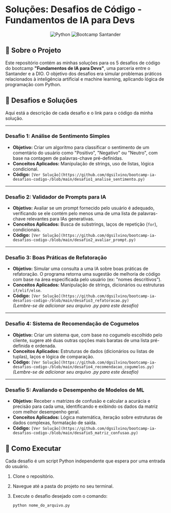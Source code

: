 # Soluções: Desafios de Código - Fundamentos de IA para Devs

<div align="center">
  <img src="https://img.shields.io/badge/Python-3776AB?style=for-the-badge&logo=python&logoColor=white" alt="Python">
  <img src="https://img.shields.io/badge/Bootcamp-Santander%20%7C%20DIO-EC0B2B?style=for-the-badge&logo=santander&logoColor=white" alt="Bootcamp Santander">
</div>

## 📖 Sobre o Projeto

Este repositório contém as minhas soluções para os 5 desafios de código do bootcamp **"Fundamentos de IA para Devs"**, uma parceria entre o Santander e a DIO. O objetivo dos desafios era simular problemas práticos relacionados à inteligência artificial e machine learning, aplicando lógica de programação com Python.

## 🚀 Desafios e Soluções

Aqui está a descrição de cada desafio e o link para o código da minha solução.

---

### Desafio 1: Análise de Sentimento Simples

* **Objetivo:** Criar um algoritmo para classificar o sentimento de um comentário do usuário como "Positivo", "Negativo" ou "Neutro", com base na contagem de palavras-chave pré-definidas.
* **Conceitos Aplicados:** Manipulação de strings, uso de listas, lógica condicional.
* **Código:** `[Ver Solução](https://github.com/dgsilvino/bootcamp-ia-desafios-codigo-/blob/main/desafio1_analise_sentimento.py)`

---

### Desafio 2: Validador de Prompts para IA

* **Objetivo:** Avaliar se um prompt fornecido pelo usuário é adequado, verificando se ele contém pelo menos uma de uma lista de palavras-chave relevantes para IAs generativas.
* **Conceitos Aplicados:** Busca de substrings, laços de repetição (`for`), condicionais.
* **Código:** `[Ver Solução](https://github.com/dgsilvino/bootcamp-ia-desafios-codigo-/blob/main/desafio2_avaliar_prompt.py)`

---

### Desafio 3: Boas Práticas de Refatoração

* **Objetivo:** Simular uma consulta a uma IA sobre boas práticas de refatoração. O programa retorna uma sugestão de melhoria de código com base na área especificada pelo usuário (ex: "nomes descritivos").
* **Conceitos Aplicados:** Manipulação de strings, dicionários ou estruturas `if/elif/else`.
* **Código:** `[Ver Solução](https://github.com/dgsilvino/bootcamp-ia-desafios-codigo-/blob/main/desafio3_refatoracao.py)`  
    *(Lembre-se de adicionar seu arquivo .py para este desafio)*

---

### Desafio 4: Sistema de Recomendação de Cogumelos

* **Objetivo:** Criar um sistema que, com base no cogumelo escolhido pelo cliente, sugere até duas outras opções mais baratas de uma lista pré-definida e ordenada.
* **Conceitos Aplicados:** Estruturas de dados (dicionários ou listas de tuplas), laços e lógica de comparação.
* **Código:** `[Ver Solução](https://github.com/dgsilvino/bootcamp-ia-desafios-codigo-/blob/main/desafio4_recomendacao_cogumelos.py)`  
    *(Lembre-se de adicionar seu arquivo .py para este desafio)*

---

### Desafio 5: Avaliando o Desempenho de Modelos de ML

* **Objetivo:** Receber `n` matrizes de confusão e calcular a acurácia e precisão para cada uma, identificando e exibindo os dados da matriz com melhor desempenho geral.
* **Conceitos Aplicados:** Lógica matemática, iteração sobre estruturas de dados complexas, formatação de saída.
* **Código:** `[Ver Solução](https://github.com/dgsilvino/bootcamp-ia-desafios-codigo-/blob/main/desafio5_matriz_confusao.py)`

## 🚀 Como Executar

Cada desafio é um script Python independente que espera por uma entrada do usuário.

1. Clone o repositório.
2. Navegue até a pasta do projeto no seu terminal.
3. Execute o desafio desejado com o comando:
   
   ```bash
   python nome_do_arquivo.py
   ```
